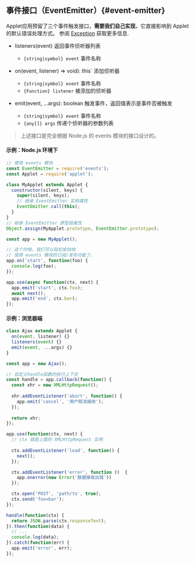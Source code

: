 ## 事件接口（EventEmitter）{#event-emitter}

Applet应用预留了三个事件触发接口，**需要我们自己实现**，它直接影响到 Applet 的默认错误处理方式。
参阅 [Exception](#exception) 获取更多信息.

* listeners(event) 返回事件侦听器列表
  - `{string|symbol} event` 事件名称


* on(event, listener) => void): this` 添加侦听器
  - `{string|symbol} event` 事件名称
  - `{Function} listener` 被添加的侦听器


* emit(event, ...args): boolean 触发事件，返回值表示是事件否被触发
  - `{string|symbol} event` 事件名称
  - `{any[]} args` 传递个侦听器的参数列表

> 上述接口是完全根据 Node.js 的 events 模块的接口设计的。 

#### 示例：Node.js 环境下

```js
// 使用 events 模块
const EventEmitter = require('events');
const Applet = require('applet');

class MyApplet extends Applet {
  constructor(silent, keys) {
    super(silent, keys);
    // 继承 EventEmitter 实例属性 
    EventEmitter.call(this);
  }
}
// 继承 EventEmitter 原型链属性
Object.assign(MyApplet.prototype, EventEmitter.prototype);

const app = new MyApplet();

// 这个时候，我们可以轻松愉快地
// 使用 events 模块的订阅/发布功能了。
app.on('start', function(foo) {
  console.log(foo);
});

app.use(async function(ctx, next) {
  app.emit('start', ctx.foo);
  await next();
  app.emit('end', ctx.bar);
});
```


#### 示例：浏览器端

```js
class Ajax extends Applet {
  on(event, listener) {}
  listeners(event) {}
  emit(event, ...args) {}
}

const app = new Ajax();

// 自定义handle函数的执行上下文
const handle = app.callback(function() {
  const xhr = new XMLHttpRequest();
  
  xhr.addEventListener('abort', function() {
    app.emit('cancel', '用户取消接收');
  });
  
  return xhr;
});

app.use(function(ctx, next) {
  // ctx 就是上面的 XMLHttpRequest 实例
  
  ctx.addEventListener('load', function() {
    next();
  });

  ctx.addEventListener('error', function ()  {
    app.onerror(new Error('数据接收出错'))
  });

  ctx.open('POST', 'path/to', true);
  ctx.send('foo=bar');
});

handle(function(ctx) {
  return JSON.parse(ctx.responseText);
}).then(function(data) {
  // ... 
  console.log(data);
}).catch(function(err) {
  app.emit('error', err);
});
```